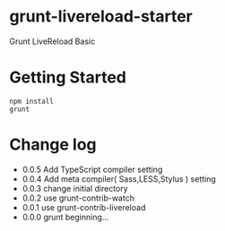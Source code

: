 grunt-livereload-starter
========================

Grunt LiveReload Basic

# Getting Started

	npm install
	grunt

# Change log

- 0.0.5 Add TypeScript compiler setting
- 0.0.4 Add meta compiler( Sass,LESS,Stylus ) setting
- 0.0.3 change initial directory
- 0.0.2 use grunt-contrib-watch
- 0.0.1 use grunt-contrib-livereload
- 0.0.0 grunt beginning...
